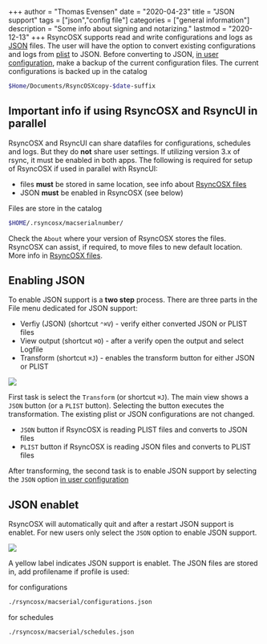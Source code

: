 +++
author = "Thomas Evensen"
date = "2020-04-23"
title =  "JSON support"
tags = ["json","config file"]
categories = ["general information"]
description = "Some info about signing and notarizing."
lastmod = "2020-12-13"
+++
RsyncOSX supports read and write configurations and logs as [JSON](https://en.wikipedia.org/wiki/JSON) files. The user will have the option to convert existing configurations and logs from [plist](https://en.wikipedia.org/wiki/Property_list) to JSON. Before converting to JSON, [in user configuration](/post/userconfiguration/), make a backup of the current configuration files. The current configurations is backed up in the catalog
```bash
$Home/Documents/RsyncOSXcopy-$date-suffix
```
## Important info if using RsyncOSX and RsyncUI in parallel

RsyncOSX and RsyncUI can share datafiles for configurations, schedules and logs. But they do **not** share user settings. If utilizing version 3.x of rsync, it must be enabled in both apps. The following is required for setup of RsyncOSX if used in parallel with RsyncUI:

- files **must** be stored in same location, see info about [RsyncOSX files](/post/configfiles/)
- JSON **must** be enabled in RsyncOSX (see below)

Files are store in the catalog
```bash
$HOME/.rsyncosx/macserialnumber/
```
Check the `About` where your version of RsyncOSX stores the files. RsyncOSX can assist, if required, to move files to new default location. More info in [RsyncOSX files](/post/configfiles/).

## Enabling JSON

To enable JSON support is a **two step** process. There are three parts in the File menu dedicated for JSON support:

- Verfiy (JSON) (shortcut `⌃⌘V`) - verify either converted JSON or PLIST files
- View output (shortcut `⌘O`) -  after a verify open the output and select Logfile
- Transform (shortcut `⌘J`) - enables the transform button for either JSON or PLIST

![](/images/RsyncOSX/master/json/filemenu.png)

First task is select the `Transform` (or shortcut `⌘J`). The main view shows a `JSON` button (or a `PLIST` button). Selecting the button executes the transformation. The existing plist or JSON configurations are not changed.

- `JSON` button if RsyncOSX is reading PLIST files and converts to JSON files
- `PLIST` button if RsyncOSX is reading JSON files and converts to PLIST files

After transforming, the second task is to enable JSON support by selecting the `JSON` option [in user configuration](/post/userconfiguration/)

## JSON enablet

RsyncOSX will automatically quit and after a restart JSON support is enablet. For new users only select the `JSON` option to enable JSON support.

![](/images/RsyncOSX/master/json/json.png)

A yellow label indicates JSON support is enablet. The JSON files are stored in, add profilename if profile is used:

for configurations
```bash
./rsyncosx/macserial/configurations.json
```
for schedules
```bash
./rsyncosx/macserial/schedules.json
```
